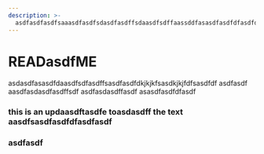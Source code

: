 ```yaml
---
description: >-
  asdfasdfasdfsaaasdfasdfsdasdfasdffsdaasdfsdffaassddfasasdfasdfdfasdfdfasdfasdfasdfaasdfasdfsdfasdfasdf
---
```


# READasdfME

asdasdfasasdfdaasdfsdfasdffsasdfasdfdkjkjkfsasdkjkjfdfsasdfdf asdfasdf aasdfasdasdfasdffsdf asdfasdasdffasdf asasdfasdfdfasdf

### this is an updaasdftasdfe toasdasdff the text aasdfsasdfasdfdfasdfasdf

### asdfasdf
